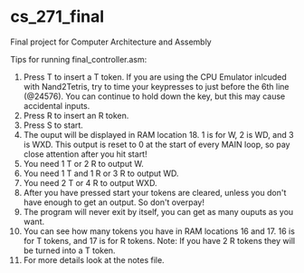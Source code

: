 # cs_271_final

Final project for Computer Architecture and Assembly

Tips for running final_controller.asm:

1. Press T to insert a T token. If you are using the CPU Emulator inlcuded with Nand2Tetris, try to time your keypresses to just before the 6th line (@24576). You can continue to hold down the key, but this may cause accidental inputs.
2. Press R to insert an R token.
3. Press S to start.
4. The ouput will be displayed in RAM location 18. 1 is for W, 2 is WD, and 3 is WXD. This output is reset to 0 at the start of every MAIN loop, so pay close attention after you hit start!
5. You need 1 T or 2 R to output W.
6. You need 1 T and 1 R or 3 R to output WD.
7. You need 2 T or 4 R to output WXD.
8. After you have pressed start your tokens are cleared, unless you don't have enough to get an output. So don't overpay!
9. The program will never exit by itself, you can get as many ouputs as you want.
10. You can see how many tokens you have in RAM locations 16 and 17. 16 is for T tokens, and 17 is for R tokens. Note: If you have 2 R tokens they will be turned into a T token.
11. For more details look at the notes file.
